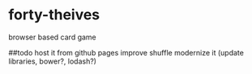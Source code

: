 # forty-theives
browser based card game


##todo
host it from github pages
improve shuffle
modernize it (update libraries, bower?, lodash?)
